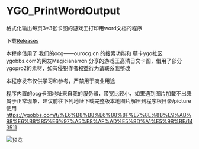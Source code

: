 # YGO_PrintWordOutput
格式化输出每页3*3张卡图的游戏王打印用word文档的程序

下载[Releases](https://github.com/Garhapatya/YGO_PrintWordOutput/releases/tag/pyinstaller)

本程序借用了 我们的ocg——ourocg.cn 的搜索功能和 萌卡ygo社区ygobbs.com的网友Magicianarron 分享的游戏王高清日文卡图，借用了部分ygopro2的素材，如有侵犯作者权益行为请联系我整改

本程序发布仅供学习和参考，严禁用于商业用途

程序内置的ocg卡图地址来自我的服务器，带宽比较小，如果遇到图片加载不出来属于正常现象，建议前往下列地址下载完整版本地图片解压到程序根目录/picture使用
https://ygobbs.com/t/%E6%B8%B8%E6%88%8F%E7%8E%8B%E9%AB%98%E6%B8%85%E6%97%A5%E8%AF%AD%E5%8D%A1%E5%9B%BE/143511

![预览](https://www.example.com/logo.png)
